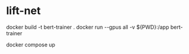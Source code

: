 # lift-net

docker build -t bert-trainer .
docker run --gpus all -v ${PWD}:/app bert-trainer


docker compose up 